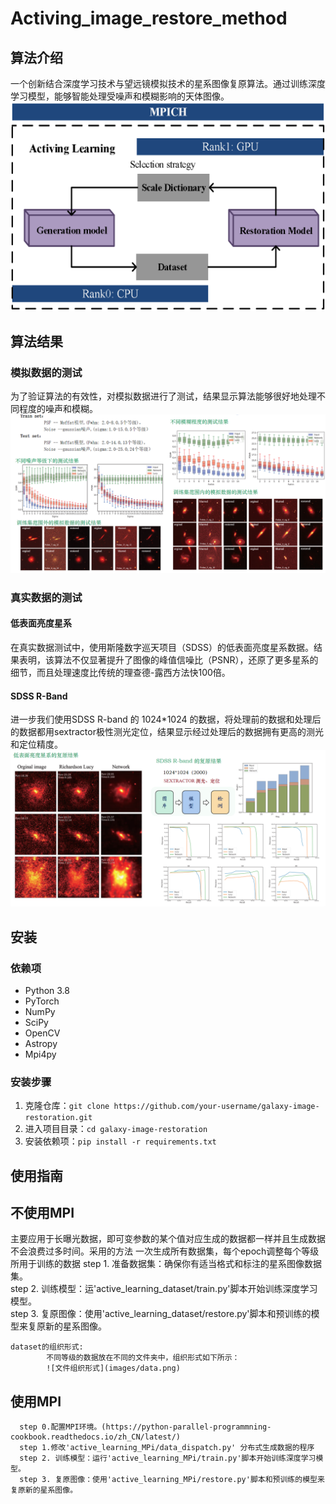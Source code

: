 # Activing_image_restore_method  

## 算法介绍

一个创新结合深度学习技术与望远镜模拟技术的星系图像复原算法。通过训练深度学习模型，能够智能处理受噪声和模糊影响的天体图像。  
![算法框图](images/method1.png)


## 算法结果

### 模拟数据的测试

为了验证算法的有效性，对模拟数据进行了测试，结果显示算法能够很好地处理不同程度的噪声和模糊。
![模拟数据的复原效果示例](images/simu.png)  

### 真实数据的测试

#### 低表面亮度星系

在真实数据测试中，使用斯隆数字巡天项目（SDSS）的低表面亮度星系数据。结果表明，该算法不仅显著提升了图像的峰值信噪比（PSNR），还原了更多星系的细节，而且处理速度比传统的理查德-露西方法快100倍。

#### SDSS R-Band 

进一步我们使用SDSS R-band 的 1024*1024 的数据，将处理前的数据和处理后的数据都用sextractor极性测光定位，结果显示经过处理后的数据拥有更高的测光和定位精度。
![低表面亮度星系的复原以及测光、定位的效果示例](images/real.png)  

## 安装  
  
### 依赖项  
  
* Python 3.8
* PyTorch 
* NumPy  
* SciPy  
* OpenCV  
* Astropy
* Mpi4py
  
### 安装步骤  
  
1. 克隆仓库：`git clone https://github.com/your-username/galaxy-image-restoration.git`  
2. 进入项目目录：`cd galaxy-image-restoration`  
3. 安装依赖项：`pip install -r requirements.txt`  
  
## 使用指南  
## 不使用MPI
   主要应用于长曝光数据，即可变参数的某个值对应生成的数据都一样并且生成数据不会浪费过多时间。采用的方法 一次生成所有数据集，每个epoch调整每个等级所用于训练的数据
      step 1. 准备数据集：确保你有适当格式和标注的星系图像数据集。    
      step 2. 训练模型：运'active_learning_dataset/train.py'脚本开始训练深度学习模型。  
      step 3. 复原图像：使用'active_learning_dataset/restore.py'脚本和预训练的模型来复原新的星系图像。
      
    dataset的组织形式: 
            不同等级的数据放在不同的文件夹中，组织形式如下所示：
            ![文件组织形式](images/data.png) 
    
## 使用MPI
      step 0.配置MPI环境。(https://python-parallel-programmning-cookbook.readthedocs.io/zh_CN/latest/)
      step 1.修改'active_learning_MPi/data_dispatch.py' 分布式生成数据的程序
      step 2. 训练模型：运行'active_learning_MPi/train.py'脚本开始训练深度学习模型。  
      step 3. 复原图像：使用'active_learning_MPi/restore.py'脚本和预训练的模型来复原新的星系图像。
    
  
